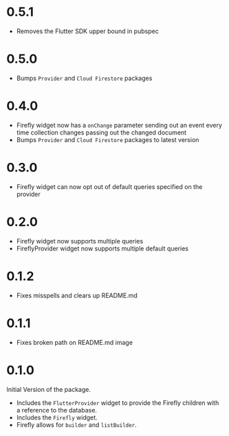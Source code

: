 # 0.5.1

 - Removes the Flutter SDK upper bound in pubspec

# 0.5.0

 - Bumps `Provider` and `Cloud Firestore` packages

# 0.4.0

 - Firefly widget now has a `onChange` parameter sending out an event every time collection changes passing out the changed document
 - Bumps `Provider` and `Cloud Firestore` packages to latest version

# 0.3.0

 - Firefly widget can now opt out of default queries specified on the provider

# 0.2.0

 - Firefly widget now supports multiple queries
 - FireflyProvider widget now supports multiple default queries

# 0.1.2

 - Fixes misspells and clears up README.md

# 0.1.1

- Fixes broken path on README.md image 

# 0.1.0

Initial Version of the package.

- Includes the `FlutterProvider` widget to provide the Firefly children with a reference to the database.
- Includes the `Firefly` widget.
- Firefly allows for `builder` and `listBuilder`.